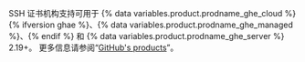 SSH 证书机构支持可用于 {% data variables.product.prodname_ghe_cloud %}{% ifversion ghae %}、{% data variables.product.prodname_ghe_managed %}、{% endif %} 和 {% data variables.product.prodname_ghe_server %} 2.19+。 更多信息请参阅“[GitHub's products](/articles/githubs-products)”。
